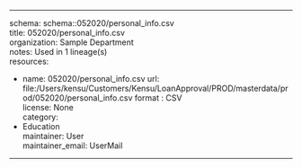 


---  
schema: schema::052020/personal_info.csv  
title: 052020/personal_info.csv  
organization: Sample Department  
notes: Used in 1 lineage(s)  
resources:  
  - name: 052020/personal_info.csv 
    url: file:/Users/kensu/Customers/Kensu/LoanApproval/PROD/masterdata/prod/052020/personal_info.csv 
    format : CSV  
license: None  
category:
  - Education  
maintainer: User  
maintainer_email: UserMail  
---